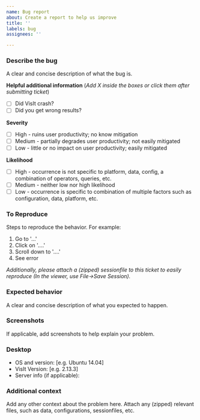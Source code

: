 ```yaml
---
name: Bug report
about: Create a report to help us improve
title: ''
labels: bug
assignees: ''

---
```


### Describe the bug
A clear and concise description of what the bug is.

**Helpful additional information**
(*Add X inside the boxes or click them after submitting ticket*)
- [ ] Did VisIt crash?
- [ ] Did you get wrong results?

**Severity**
- [ ] High - ruins user productivity; no know mitigation
- [ ] Medium - partially degrades user productivity; not easily mitigated
- [ ] Low - little or no impact on user productivity; easily mitigated

**Likelihood**
- [ ] High - occurrence is not specific to platform, data, config, a combination of operators, queries, etc.
- [ ] Medium - neither low nor high likelihood
- [ ] Low - occurrence is specific to combination of multiple factors such as configuration, data, platform, etc.

### To Reproduce
Steps to reproduce the behavior. For example:
1. Go to '...'
2. Click on '....'
3. Scroll down to '....'
4. See error

*Additionally, please attach a (zipped) sessionfile to this ticket to easily reproduce (In the viewer, use File->Save Session).*

### Expected behavior
A clear and concise description of what you expected to happen.

### Screenshots
If applicable, add screenshots to help explain your problem.

### Desktop
 - OS and version: [e.g. Ubuntu 14.04]
 - VisIt Version: [e.g. 2.13.3]
 - Server info (if applicable):

### Additional context
Add any other context about the problem here. Attach any (zipped) relevant files, such as data, configurations, sessionfiles, etc.
